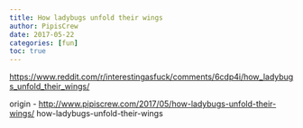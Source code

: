 ```yaml
---
title: How ladybugs unfold their wings
author: PipisCrew
date: 2017-05-22
categories: [fun]
toc: true
---
```


https://www.reddit.com/r/interestingasfuck/comments/6cdp4i/how_ladybugs_unfold_their_wings/

origin - http://www.pipiscrew.com/2017/05/how-ladybugs-unfold-their-wings/ how-ladybugs-unfold-their-wings